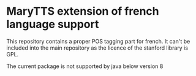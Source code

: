 # MaryTTS extension of french language support

This repository contains a proper POS tagging part for french. It can't be included into the main
repository as the licence of the stanford library is GPL.

The current package is not supported by java below version 8
